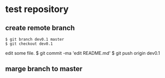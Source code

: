test repository
====

create remote branch
--
    $ git branch dev0.1 master
    $ git checkout dev0.1

edit some file.
    $ git commit -ma 'edit README.md'
    $ git push origin dev0.1


marge branch to master
--

